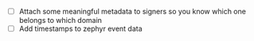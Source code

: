 - [ ] Attach some meaningful metadata to signers so you know which one belongs to which domain
- [ ] Add timestamps to zephyr event data